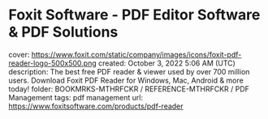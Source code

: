# Foxit Software - PDF Editor Software & PDF Solutions

cover: https://www.foxit.com/static/company/images/icons/foxit-pdf-reader-logo-500x500.png
created: October 3, 2022 5:06 AM (UTC)
description: The best free PDF reader & viewer used by over 700 million users. Download Foxit PDF Reader for Windows, Mac, Android & more today!
folder: BOOKMRKS-MTHRFCKR / REFERENCE-MTHRFCKR / PDF Management
tags: pdf management
url: https://www.foxitsoftware.com/products/pdf-reader